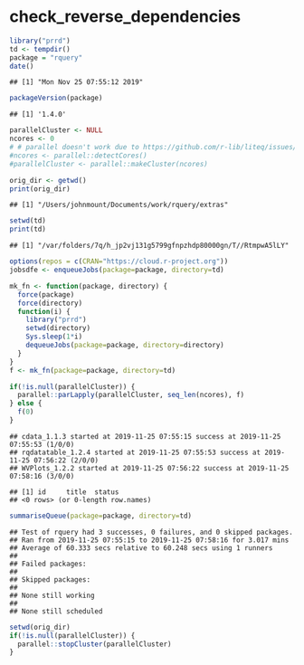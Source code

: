 check\_reverse\_dependencies
================

``` r
library("prrd")
td <- tempdir()
package = "rquery"
date()
```

    ## [1] "Mon Nov 25 07:55:12 2019"

``` r
packageVersion(package)
```

    ## [1] '1.4.0'

``` r
parallelCluster <- NULL
ncores <- 0
# # parallel doesn't work due to https://github.com/r-lib/liteq/issues/22
#ncores <- parallel::detectCores()
#parallelCluster <- parallel::makeCluster(ncores)

orig_dir <- getwd()
print(orig_dir)
```

    ## [1] "/Users/johnmount/Documents/work/rquery/extras"

``` r
setwd(td)
print(td)
```

    ## [1] "/var/folders/7q/h_jp2vj131g5799gfnpzhdp80000gn/T//RtmpwA5lLY"

``` r
options(repos = c(CRAN="https://cloud.r-project.org"))
jobsdfe <- enqueueJobs(package=package, directory=td)

mk_fn <- function(package, directory) {
  force(package)
  force(directory)
  function(i) {
    library("prrd")
    setwd(directory)
    Sys.sleep(1*i)
    dequeueJobs(package=package, directory=directory)
  }
}
f <- mk_fn(package=package, directory=td)

if(!is.null(parallelCluster)) {
  parallel::parLapply(parallelCluster, seq_len(ncores), f)
} else {
  f(0)
}
```

    ## cdata_1.1.3 started at 2019-11-25 07:55:15 success at 2019-11-25 07:55:53 (1/0/0) 
    ## rqdatatable_1.2.4 started at 2019-11-25 07:55:53 success at 2019-11-25 07:56:22 (2/0/0) 
    ## WVPlots_1.2.2 started at 2019-11-25 07:56:22 success at 2019-11-25 07:58:16 (3/0/0)

    ## [1] id     title  status
    ## <0 rows> (or 0-length row.names)

``` r
summariseQueue(package=package, directory=td)
```

    ## Test of rquery had 3 successes, 0 failures, and 0 skipped packages. 
    ## Ran from 2019-11-25 07:55:15 to 2019-11-25 07:58:16 for 3.017 mins 
    ## Average of 60.333 secs relative to 60.248 secs using 1 runners
    ## 
    ## Failed packages:   
    ## 
    ## Skipped packages:   
    ## 
    ## None still working
    ## 
    ## None still scheduled

``` r
setwd(orig_dir)
if(!is.null(parallelCluster)) {
  parallel::stopCluster(parallelCluster)
}
```
